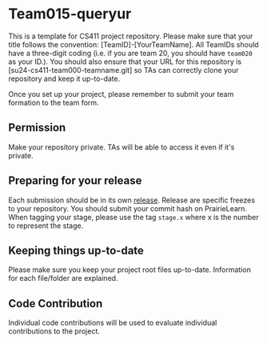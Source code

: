 # Team015-queryur
This is a template for CS411 project repository. Please make sure that your title follows the convention: [TeamID]-[YourTeamName]. All TeamIDs should have a three-digit coding (i.e. if you are team 20, you should have `team020` as your ID.). You should also ensure that your URL for this repository is [su24-cs411-team000-teamname.git] so TAs can correctly clone your repository and keep it up-to-date.

Once you set up your project, please remember to submit your team formation to the team form.

## Permission
Make your repository private. TAs will be able to access it even if it's private.

## Preparing for your release
Each submission should be in its own [release](https://docs.github.com/en/repositories/releasing-projects-on-github/about-releases). Release are specific freezes to your repository. You should submit your commit hash on PrairieLearn. When tagging your stage, please use the tag `stage.x` where x is the number to represent the stage.

## Keeping things up-to-date
Please make sure you keep your project root files up-to-date. Information for each file/folder are explained.

## Code Contribution
Individual code contributions will be used to evaluate individual contributions to the project.
